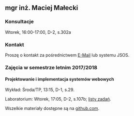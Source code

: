 ## mgr inż. Maciej Małecki

### Konsultacje
Wtorek, 16:00-17:00, D-2, s.302a

### Kontakt
Proszę o kontakt za pośrednictwem [E-Mail](mailto:maciej.malecki@pwr.edu.pl) lub systemu JSOS.

### Zajęcia w semestrze letnim 2017/2018

#### Projektowanie i implementacja systemów webowych
Wykład: Środa/TP, 13:15, D-1, s.29.

Laboratorium: Wtorek, 17:05, D-2, s.107b; [listy zadań](https://pwr-piisw.github.io/materialy/).

Wszelkie materiały dostępne są na [github.com](https://github.com/pwr-piisw).
